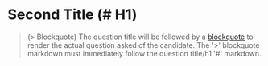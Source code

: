Second Title (\# H1)
======================

> (&gt; Blockquote) The question title will be followed by a
> [blockquote](https://github.com/adam-p/markdown-here/wiki/Markdown-Cheatsheet#blockquotes)
> to render the actual question asked of the candidate. The '&gt;'
> blockquote markdown must immediately follow the question title/h1 '\#'
> markdown.
